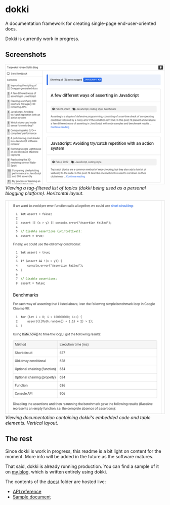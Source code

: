# dokki

A documentation framework for creating single-page end-user-oriented docs.

Dokki is currently work in progress.

## Screenshots

![](./media/screenshots/beta-1.png)\
*Viewing a tag-filtered list of topics (dokki being used as a personal blogging platform). Horizontal layout.*

![](./media/screenshots/beta-2.png)\
*Viewing documentation containing dokki's embedded code and table elements. Vertical layout.*

## The rest

Since dokki is work in progress, this readme is a bit light on content for the moment. More info will be added in the future as the software matures.

That said, dokki is already running production. You can find a sample of it on [my blog](https://tarpeeksihyvaesoft.com/blog/), which is written entirely using dokki.

The contents of the [docs/](./docs) folder are hosted live:

- [API reference](https://www.tarpeeksihyvaesoft.com/dokki/docs/api-reference.html)
- [Sample document](https://www.tarpeeksihyvaesoft.com/dokki/docs/sample.html)
